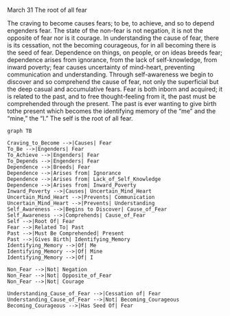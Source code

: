 March 31
The root of all fear

The craving to become causes fears; to be, to achieve, and so to depend engenders fear. The state of the non-fear is not negation, it is not the opposite of fear nor is it courage. In understanding the cause of fear, there is its cessation, not the becoming courageous, for in all becoming there is the seed of fear. Dependence on things, on people, or on ideas breeds fear; dependence arises from ignorance, from the lack of self-knowledge, from inward poverty; fear causes uncertainty of mind-heart, preventing communication and understanding. Through self-awareness we begin to discover and so comprehend the cause of fear, not only the superficial but the deep casual and accumulative fears. Fear is both inborn and acquired; it is related to the past, and to free thought-feeling from it, the past must be comprehended through the present. The past is ever wanting to give birth tothe present which becomes the identifying memory of the “me” and the “mine,” the “I.” The self is the root of all fear.

```mermaid
graph TB

Craving_to_Become -->|Causes| Fear
To_Be -->|Engenders| Fear
To_Achieve -->|Engenders| Fear 
To_Depends -->|Engenders| Fear
Dependence -->|Breeds| Fear
Dependence -->|Arises from| Ignorance
Dependence -->|Arises from| Lack_of_Self_Knowledge
Dependence -->|Arises from| Inward_Poverty
Inward_Poverty -->|Causes| Uncertain_Mind_Heart
Uncertain_Mind_Heart -->|Prevents| Communication
Uncertain_Mind_Heart -->|Prevents| Understanding
Self_Awareness -->|Begins to Discover| Cause_of_Fear
Self_Awareness -->|Comprehends| Cause_of_Fear
Self -->|Root Of| Fear
Fear -->|Related To| Past
Past -->|Must Be Comprehended| Present
Past -->|Gives Birth| Identifying_Memory
Identifying_Memory -->|Of| Me
Identifying_Memory -->|Of| Mine
Identifying_Memory -->|Of| I

Non_Fear -->|Not| Negation
Non_Fear -->|Not| Opposite_of_Fear
Non_Fear -->|Not| Courage

Understanding_Cause_of_Fear -->|Cessation of| Fear
Understanding_Cause_of_Fear -->|Not| Becoming_Courageous
Becoming_Courageous -->|Has Seed Of| Fear

```
